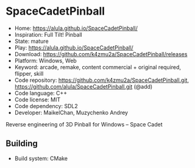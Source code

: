 # SpaceCadetPinball

- Home: https://alula.github.io/SpaceCadetPinball/
- Inspiration: Full Tilt! Pinball
- State: mature
- Play: https://alula.github.io/SpaceCadetPinball/
- Download: https://github.com/k4zmu2a/SpaceCadetPinball/releases
- Platform: Windows, Web
- Keyword: arcade, remake, content commercial + original required, flipper, skill
- Code repository: https://github.com/k4zmu2a/SpaceCadetPinball.git, https://github.com/alula/SpaceCadetPinball.git (@add)
- Code language: C++
- Code license: MIT
- Code dependency: SDL2
- Developer: MaikelChan, Muzychenko Andrey

Reverse engineering of 3D Pinball for Windows – Space Cadet

## Building

- Build system: CMake
